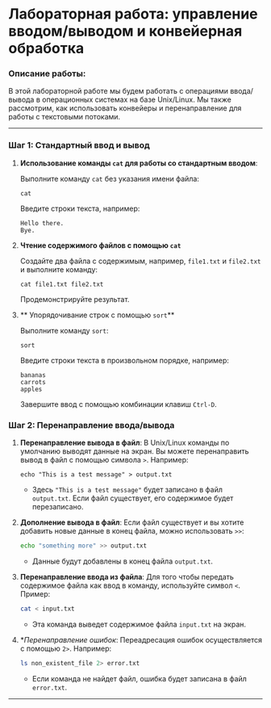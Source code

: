 # Лабораторная работа: управление вводом/выводом и конвейерная обработка

### Описание работы:
В этой лабораторной работе мы будем работать с операциями ввода/вывода в операционных системах на базе Unix/Linux. Мы также рассмотрим, как использовать конвейеры и перенаправление для работы с текстовыми потоками.

---

### Шаг 1: Стандартный ввод и вывод

1. **Использование команды `cat` для работы со стандартным вводом**:
   
    Выполните команду `cat` без указания имени файла:
  
    ```
    cat
    ```
    Введите строки текста, например:

    ```
    Hello there.
    Bye.
    ```
  
2.  **Чтение содержимого файлов с помощью `cat`**
 
    Создайте два файла с содержимым, например, `file1.txt` и `file2.txt` и выполните команду:
   
    ```
    cat file1.txt file2.txt
    ```

    Продемонстрируйте результат.

3. ** Упорядочивание строк с помощью `sort`**

   Выполните команду `sort`:

    ```
    sort
    ```

   Введите строки текста в произвольном порядке, например:

    ```
    bananas
    carrots
    apples
    ```

   Завершите ввод с помощью комбинации клавиш `Ctrl-D`.


### Шаг 2: Перенаправление ввода/вывода

1. **Перенаправление вывода в файл**:
    В Unix/Linux команды по умолчанию выводят данные на экран. Вы можете перенаправить вывод в файл с помощью символа `>`. Например:

    ```
    echo "This is a test message" > output.txt
    ```

    - Здесь `"This is a test message"` будет записано в файл `output.txt`. Если файл существует, его содержимое будет перезаписано.

2. **Дополнение вывода в файл**:
    Если файл существует и вы хотите добавить новые данные в конец файла, можно использовать `>>`:

    ```bash
    echo "something more" >> output.txt
    ```

    - Данные будут добавлены в конец файла `output.txt`.

3. **Перенаправление ввода из файла**:
    Для того чтобы передать содержимое файла как ввод в команду, используйте символ `<`. Пример:

    ```bash
    cat < input.txt
    ```

    - Эта команда выведет содержимое файла `input.txt` на экран.

4. **Перенаправление ошибок*:
    Переадресация ошибок осуществляется с помощью `2>`. Например:

    ```bash
    ls non_existent_file 2> error.txt
    ```

    - Если команда не найдет файл, ошибка будет записана в файл `error.txt`.

---
